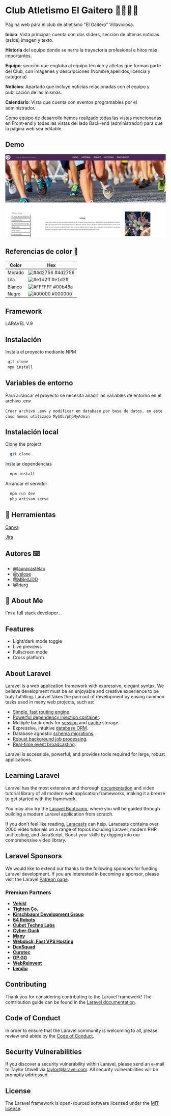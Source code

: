 
# Club Atletismo El Gaitero 🏃‍♂️🏃‍♀️


Página web para el club de atletismo "El Gaitero" Villaviciosa. 

𝐈𝐧𝐢𝐜𝐢𝐨: Vista principal; cuenta con dos sliders, sección de últimas noticias (aside) imagen y texto.

𝐇𝐢𝐬𝐭𝐨𝐫𝐢𝐚 del equipo donde se narra la trayectoria profesional e hitos más importantes.

𝐄𝐪𝐮𝐢𝐩𝐨; sección que engloba al equipo técnico y atletas que forman parte del Club, con imagenes y descripciones (Nombre,apellidos,licencia y categoría)

𝐍𝐨𝐭𝐢𝐜𝐢𝐚𝐬: Apartado que incluye noticias relacionadas con el equipo y publicación de las mismas.

𝐂𝐚𝐥𝐞𝐧𝐝𝐚𝐫𝐢𝐨: Vista que cuenta con eventos programables por el administrador.


Como equipo de desarrollo hemos realizado todas las vistas mencionadas en Front-end y todas las vistas del lado Back-end (administrador) para que la página web sea  editable.
## Demo

![App Screenshot](https://github.com/lauracastelao/image/blob/main/ClubGaitero.jpg?raw=true)





## Referencias de color 🎨

| Color             | Hex                                                                |
| ----------------- | ------------------------------------------------------------------ |
| Morado | ![#4d2756](https://via.placeholder.com/10/4d2745?text=+) #4d2756|
| Lila | ![#e1d2ff](https://via.placeholder.com/10/e1d2ff?text=+) #e1d2ff |
| Blanco | ![#FFFFFF](https://via.placeholder.com/10/ffffff?text=+) #00b48a |
| Negro| ![#00000](https://via.placeholder.com/10/000000?text=+) #000000|


## Framework

LARAVEL V.9


## Instalación

Instala el proyecto mediante NPM

```bash
 git clone
 npm install

```
    
## Variables de entorno


Para arrancar el proyecto se necesita añadir las variables de entorno en el archivo .env

`Crear archivo .env y modificar en database por base de datos, en este caso hemos utilizado MySQL/phpMyAdmin`




## Instalación local

Clone the project

```bash
  git clone 
```



Instalar dependencias

```bash
  npm install
```

Arrancar el servidor

```bash
  npm run dev
  php artisan serve
```


## 🔗 Herramientas 

[Canva]("https://www.canva.com/")

[Jira]("https://www.atlassian.com/es/software/jira")


## Autores ⌨️

- [@lauracastelao](https://github.com/lauracastelao)
- [@yelose](https://github.com/Yelose)
- [@MBellJDD](https://github.com/MBellJDD)
- [@Iriarg](https://github.com/Iriarg)


## 🚀 About Me
I'm a full stack developer...


## Features

- Light/dark mode toggle
- Live previews
- Fullscreen mode
- Cross platform



## About Laravel

Laravel is a web application framework with expressive, elegant syntax. We believe development must be an enjoyable and creative experience to be truly fulfilling. Laravel takes the pain out of development by easing common tasks used in many web projects, such as:

- [Simple, fast routing engine](https://laravel.com/docs/routing).
- [Powerful dependency injection container](https://laravel.com/docs/container).
- Multiple back-ends for [session](https://laravel.com/docs/session) and [cache](https://laravel.com/docs/cache) storage.
- Expressive, intuitive [database ORM](https://laravel.com/docs/eloquent).
- Database agnostic [schema migrations](https://laravel.com/docs/migrations).
- [Robust background job processing](https://laravel.com/docs/queues).
- [Real-time event broadcasting](https://laravel.com/docs/broadcasting).

Laravel is accessible, powerful, and provides tools required for large, robust applications.

## Learning Laravel

Laravel has the most extensive and thorough [documentation](https://laravel.com/docs) and video tutorial library of all modern web application frameworks, making it a breeze to get started with the framework.

You may also try the [Laravel Bootcamp](https://bootcamp.laravel.com), where you will be guided through building a modern Laravel application from scratch.

If you don't feel like reading, [Laracasts](https://laracasts.com) can help. Laracasts contains over 2000 video tutorials on a range of topics including Laravel, modern PHP, unit testing, and JavaScript. Boost your skills by digging into our comprehensive video library.

## Laravel Sponsors

We would like to extend our thanks to the following sponsors for funding Laravel development. If you are interested in becoming a sponsor, please visit the Laravel [Patreon page](https://patreon.com/taylorotwell).

### Premium Partners

- **[Vehikl](https://vehikl.com/)**
- **[Tighten Co.](https://tighten.co)**
- **[Kirschbaum Development Group](https://kirschbaumdevelopment.com)**
- **[64 Robots](https://64robots.com)**
- **[Cubet Techno Labs](https://cubettech.com)**
- **[Cyber-Duck](https://cyber-duck.co.uk)**
- **[Many](https://www.many.co.uk)**
- **[Webdock, Fast VPS Hosting](https://www.webdock.io/en)**
- **[DevSquad](https://devsquad.com)**
- **[Curotec](https://www.curotec.com/services/technologies/laravel/)**
- **[OP.GG](https://op.gg)**
- **[WebReinvent](https://webreinvent.com/?utm_source=laravel&utm_medium=github&utm_campaign=patreon-sponsors)**
- **[Lendio](https://lendio.com)**

## Contributing

Thank you for considering contributing to the Laravel framework! The contribution guide can be found in the [Laravel documentation](https://laravel.com/docs/contributions).

## Code of Conduct

In order to ensure that the Laravel community is welcoming to all, please review and abide by the [Code of Conduct](https://laravel.com/docs/contributions#code-of-conduct).

## Security Vulnerabilities

If you discover a security vulnerability within Laravel, please send an e-mail to Taylor Otwell via [taylor@laravel.com](mailto:taylor@laravel.com). All security vulnerabilities will be promptly addressed.

## License

The Laravel framework is open-sourced software licensed under the [MIT license](https://opensource.org/licenses/MIT).
